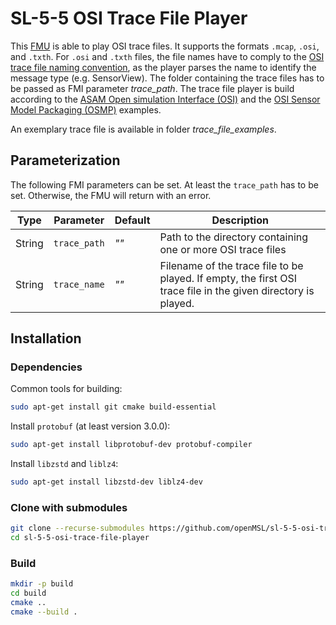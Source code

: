 # SL-5-5 OSI Trace File Player

This [FMU](https://fmi-standard.org/) is able to play OSI trace files. It supports the formats `.mcap`, `.osi`, and `.txth`.
For `.osi` and `.txth` files, the file names have to comply to the [OSI trace file naming convention](https://opensimulationinterface.github.io/osi-antora-generator/asamosi/latest/interface/architecture/trace_file_naming.html),
as the player parses the name to identify the message type (e.g. SensorView).
The folder containing the trace files has to be passed as FMI parameter _trace_path_.
The trace file player is build according to the [ASAM Open simulation Interface (OSI)](https://github.com/OpenSimulationInterface/open-simulation-interface) and the [OSI Sensor Model Packaging (OSMP)](https://github.com/OpenSimulationInterface/osi-sensor-model-packaging) examples.

An exemplary trace file is available in folder _trace_file_examples_.

## Parameterization

The following FMI parameters can be set.
At least the `trace_path` has to be set.
Otherwise, the FMU will return with an error.

| Type   | Parameter    | Default | Description                                                                                                   |
|--------|--------------|---------|---------------------------------------------------------------------------------------------------------------|
| String | `trace_path` | _""_    | Path to the directory containing one or more OSI trace files                                                  |
| String | `trace_name` | _""_    | Filename of the trace file to be played. If empty, the first OSI trace file in the given directory is played. |

## Installation

### Dependencies

Common tools for building:

```bash
sudo apt-get install git cmake build-essential
```

Install `protobuf` (at least version 3.0.0):

```bash
sudo apt-get install libprotobuf-dev protobuf-compiler
```

Install `libzstd` and `liblz4`:

```bash
sudo apt-get install libzstd-dev liblz4-dev
```

### Clone with submodules

```bash
git clone --recurse-submodules https://github.com/openMSL/sl-5-5-osi-trace-file-player.git
cd sl-5-5-osi-trace-file-player
```

### Build

```bash
mkdir -p build
cd build
cmake ..
cmake --build .
```
